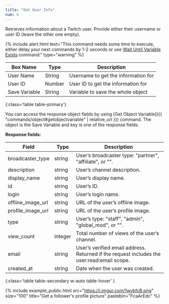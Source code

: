```yaml
---
title: "Get User Info"
num: 6
---
```


Retrieves information about a Twitch user. Provide either their username or user ID (leave the other one empty).

{% include alert.html text="This command needs some time to execute, either delay your next commands by 1-2 seconds or use <a href='/docs2/commands/statements#waituntilvariableexists'>Wait Until Variable Exists</a> command." type="warning" %} 

| Box Name | Type | Description | 
|-------|--------|--------
|User Name|String|Username to get the information for
|User ID|Number|User ID to get the information for
|Save Variable|String|Variable to save the whole object 
{:class='table table-primary'}

You can access the response object fields by using [Get Object Variable]({{ "commands/object#getobjectvariable" | relative_url }}) command. The object is the Save Variable and key is one of the response fields.


**Response fields:**

| Field | Type| Description| 
|-------|--------|--------
|broadcaster_type|	string|	User’s broadcaster type: "partner", "affiliate", or "".
|description|	string|	User’s channel description.
|display_name|	string|	User’s display name.
|id	|string|	User’s ID.
|login	|string|	User’s login name.
|offline_image_url|	string|	URL of the user’s offline image.
|profile_image_url|	string|	URL of the user’s profile image.
|type	|string|	User’s type: "staff", "admin", "global_mod", or "".
|view_count|	integer	|Total number of views of the user’s channel.
|email|	string|	User’s verified email address. Returned if the request includes the user:read:email scope.
|created_at|	string|	Date when the user was created.
{:class='table table-secondary w-auto table-hover' }

{% include example_public.html src="https://i.imgur.com/1wykfcB.png" size="100" title="Get a follower's profile picture" pastebin="FcaArEdc" %}  









